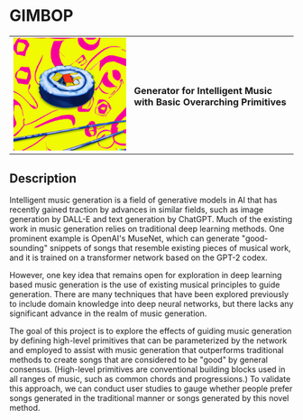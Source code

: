 # GIMBOP

<div align="center">
  <table cellspacing="0" cellpadding="0">
    <td width="200px">
      <img src="images/gimbop_logo.png">
    </td>
    <td>
      <h3>Generator for Intelligent Music with Basic Overarching Primitives</h3>
    </td>
  </table>
</div>

## Description

Intelligent music generation is a field of generative models in AI that has recently gained traction by advances in similar fields, such as image generation by DALL-E and text generation by ChatGPT. Much of the existing work in music generation relies on traditional deep learning methods. One prominent example is OpenAI's MuseNet, which can generate "good-sounding" snippets of songs that resemble existing pieces of musical work, and it is trained on a transformer network based on the GPT-2 codex.

However, one key idea that remains open for exploration in deep learning based music generation is the use of existing musical principles to guide generation. There are many techniques that have been explored previously to include domain knowledge into deep neural networks, but there lacks any significant advance in the realm of music generation.

The goal of this project is to explore the effects of guiding music generation by defining high-level primitives that can be parameterized by the network and employed to assist with music generation that outperforms traditional methods to create songs that are considered to be "good" by general consensus. (High-level primitives are conventional building blocks used in all ranges of music, such as common chords and progressions.) To validate this approach, we can conduct user studies to gauge whether people prefer songs generated in the traditional manner or songs generated by this novel method.
